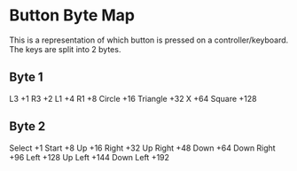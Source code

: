 # Button Byte Map
This is a representation of which button is pressed on a controller/keyboard. The keys are split into 2 bytes.

## Byte 1
L3 +1
R3 +2
L1 +4
R1 +8
Circle +16
Triangle +32
X +64
Square +128

## Byte 2
Select +1
Start +8
Up +16
Right +32
Up Right +48
Down +64
Down Right +96
Left +128
Up Left +144
Down Left +192